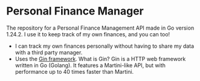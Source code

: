 # Personal Finance Manager
The repository for a Personal Finance Management API made in Go version 1.24.2. I use it to keep track of my own finances, and you can too!


- I can track my own finances personally without having to share my data with a third party manager.
- Uses the [Gin framework](https://github.com/gin-gonic/gin). What is Gin? Gin is a HTTP web framework written in Go (Golang). It features a Martini-like API, but with performance up to 40 times faster than Martini.
